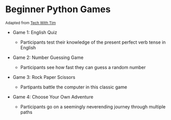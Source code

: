 # Beginner Python Games
<sub>Adapted from [Tech With Tim](https://www.youtube.com/watch?v=DLn3jOsNRVE)</sub>

* Game 1: English Quiz
  * Participants test their knowledge of the present perfect verb tense in English
  
* Game 2: Number Guessing Game
  * Participants see how fast they can guess a random number
  
* Game 3: Rock Paper Scissors
  * Partipants battle the computer in this classic game
  
* Game 4: Choose Your Own Adventure
  * Participants go on a seemingly neverending journey through multiple paths
